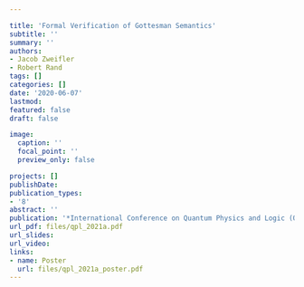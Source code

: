 ```yaml
---

title: 'Formal Verification of Gottesman Semantics'
subtitle: ''
summary: ''
authors:
- Jacob Zweifler
- Robert Rand
tags: []
categories: []
date: '2020-06-07'
lastmod: 
featured: false
draft: false

image:
  caption: ''
  focal_point: ''
  preview_only: false

projects: []
publishDate: 
publication_types:
- '8'
abstract: ''
publication: '*International Conference on Quantum Physics and Logic (QPL 2021)* Poster'
url_pdf: files/qpl_2021a.pdf
url_slides: 
url_video: 
links:
- name: Poster
  url: files/qpl_2021a_poster.pdf
---
```


<!-- {{< youtube ID >}} -->
<!-- COMMENT -->